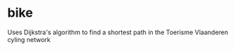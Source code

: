 bike
====

Uses Dijkstra's algorithm to find a shortest path in the Toerisme Vlaanderen cyling network
